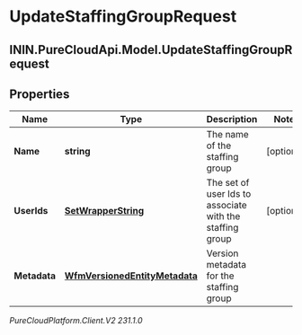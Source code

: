 # UpdateStaffingGroupRequest

## ININ.PureCloudApi.Model.UpdateStaffingGroupRequest

## Properties

|Name | Type | Description | Notes|
|------------ | ------------- | ------------- | -------------|
| **Name** | **string** | The name of the staffing group | [optional] |
| **UserIds** | [**SetWrapperString**](SetWrapperString) | The set of user Ids to associate with the staffing group | [optional] |
| **Metadata** | [**WfmVersionedEntityMetadata**](WfmVersionedEntityMetadata) | Version metadata for the staffing group | |



_PureCloudPlatform.Client.V2 231.1.0_
